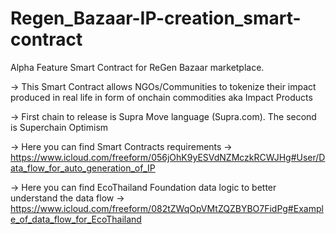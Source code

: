 # Regen_Bazaar-IP-creation_smart-contract
Alpha Feature Smart Contract for ReGen Bazaar marketplace.

-> This Smart Contract allows NGOs/Communities to tokenize their impact produced in real life in form of onchain commodities aka Impact Products

-> First chain to release is Supra Move language (Supra.com). The second is Superchain Optimism

-> Here you can find Smart Contracts requirements -> https://www.icloud.com/freeform/056jOhK9yESVdNZMczkRCWJHg#User/Data_flow_for_auto_generation_of_IP

-> Here you can find EcoThailand Foundation data logic to better understand the data flow -> https://www.icloud.com/freeform/082tZWqOpVMtZQZBYBO7FidPg#Example_of_data_flow_for_EcoThailand

